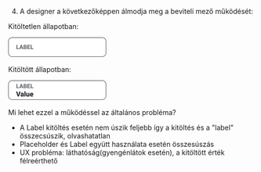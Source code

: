4. A designer a következőképpen álmodja meg a beviteli mező működését:

Kitöltetlen állapotban:

![img.png](img.png)

Kitöltött állapotban:

![img_1.png](img_1.png)

Mi lehet ezzel a működéssel az általános probléma?

- A Label kitöltés esetén nem úszik feljebb így a kitöltés és a "label" összecsúszik, olvashatatlan
- Placeholder és Label együtt használata esetén összesúszás
- UX probléma: láthatóság(gyengénlátok esetén), a kitöltött érték félreérthető
